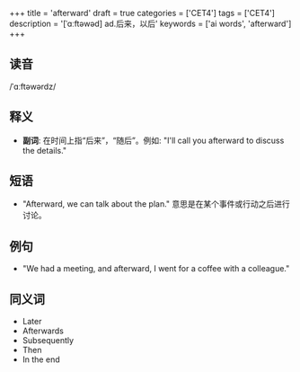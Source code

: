 +++
title = 'afterward'
draft = true
categories = ['CET4']
tags = ['CET4']
description = '[ˈɑːftəwəd] ad.后来，以后'
keywords = ['ai words', 'afterward']
+++

## 读音
/ˈɑːftəwərdz/

## 释义
- **副词**: 在时间上指“后来”，“随后”。例如: "I'll call you afterward to discuss the details."

## 短语
- "Afterward, we can talk about the plan." 意思是在某个事件或行动之后进行讨论。

## 例句
- "We had a meeting, and afterward, I went for a coffee with a colleague."

## 同义词
- Later
- Afterwards
- Subsequently
- Then
- In the end
